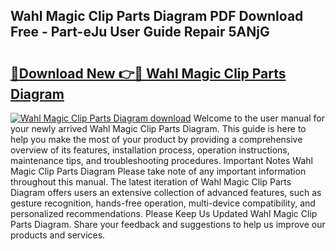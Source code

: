 ## Wahl Magic Clip Parts Diagram PDF Download Free - Part-eJu User Guide Repair 5ANjG

# <h2><a href="http://dfhrvym.blite.top/?on=Wahl+Magic+Clip+Parts+Diagram">🔗Download New 👉🔴 Wahl Magic Clip Parts Diagram</a></h2>

[![Wahl Magic Clip Parts Diagram download](https://i.imgur.com/lujVjoI.png)](http://dfhrvym.blite.top/?on=Wahl+Magic+Clip+Parts+Diagram)
Welcome to the user manual for your newly arrived Wahl Magic Clip Parts Diagram. This guide is here to help you make the most of your product by providing a comprehensive overview of its features, installation process, operation instructions, maintenance tips, and troubleshooting procedures. Important Notes Wahl Magic Clip Parts Diagram Please take note of any important information throughout this manual. The latest iteration of Wahl Magic Clip Parts Diagram offers users an extensive collection of advanced features, such as gesture recognition, hands-free operation, multi-device compatibility, and personalized recommendations. Please Keep Us Updated Wahl Magic Clip Parts Diagram. Share your feedback and suggestions to help us improve our products and services.
